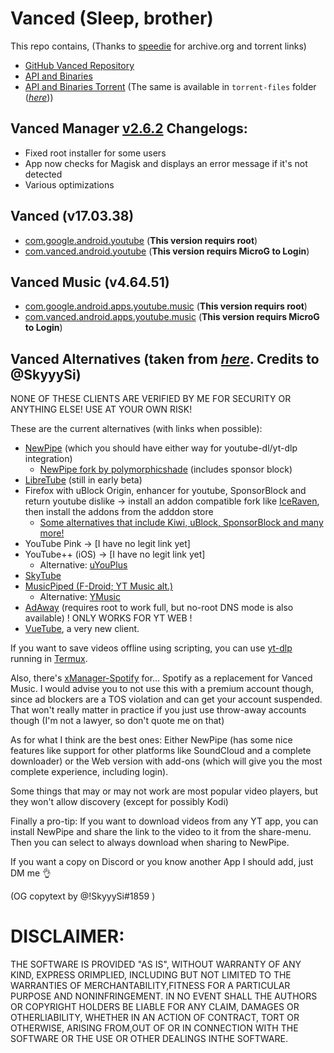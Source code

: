 # Vanced (Sleep, brother)

This repo contains, (Thanks to [speedie](https://twitter.com/spdgmr) for archive.org and torrent links)
- [GitHub Vanced Repository](https://archive.org/details/yt-vanced)
- [API and Binaries](https://archive.org/details/vanced-api)
- [API and Binaries Torrent](https://anonfiles.com/Bcf5aaObx1/Vanced_torrent) (The same is available in `torrent-files` folder ([_here_](https://github.com/pixincreate/Vanced/tree/main/torrent-files)))
  
## Vanced Manager [v2.6.2](https://github.com/pixincreate/Vanced/releases/download/1.0/vanced-manager-v2.6.2.apk) Changelogs:
- Fixed root installer for some users
- App now checks for Magisk and displays an error message if it's not detected
- Various optimizations

## Vanced (v17.03.38)
- [com.google.android.youtube](https://github.com/pixincreate/Vanced/releases/download/1.0/com.google.android.youtube-v17.03.38.apk) (**This version requirs root**)
- [com.vanced.android.youtube](https://github.com/pixincreate/Vanced/releases/download/1.0/com.vanced.android.youtube-v17.03.38.apk) (**This version requirs MicroG to Login**)

## Vanced Music (v4.64.51)
- [com.google.android.apps.youtube.music](https://github.com/pixincreate/Vanced/releases/download/1.0/com.google.android.apps.youtube.music-v4.64.51.apk) (**This version requirs root**)
- [com.vanced.android.apps.youtube.music](https://github.com/pixincreate/Vanced/releases/download/1.0/com.vanced.android.apps.youtube.music-v4.64.51.apk) (**This version requirs MicroG to Login**)

## Vanced Alternatives (taken from [_here_](https://gist.github.com/SkyyySi/1b621c7c20ae7e0865a8ac428156c1cf#file-youtube-vanced-alternatives-md). Credits to @SkyyySi)
NONE OF THESE CLIENTS ARE VERIFIED BY ME FOR SECURITY OR ANYTHING ELSE! USE AT YOUR OWN RISK!

These are the current alternatives (with links when possible):
 - [NewPipe](https://github.com/TeamNewPipe/NewPipe/releases) (which you should have either way for youtube-dl/yt-dlp integration)
   - [NewPipe fork by polymorphicshade](https://github.com/polymorphicshade/NewPipe) (includes sponsor block)
 - [LibreTube](https://github.com/libre-tube/LibreTube/releases) (still in early beta)
 - Firefox with uBlock Origin, enhancer for youtube, SponsorBlock and return youtube dislike -> install an addon compatible fork like [IceRaven](https://github.com/fork-maintainers/iceraven-browser), then install the addons from the adddon store
   - [Some alternatives that include Kiwi, uBlock, SponsorBlock and many more!](https://gist.github.com/SkyyySi/1b621c7c20ae7e0865a8ac428156c1cf?permalink_comment_id=4096512#gistcomment-4096512)
 - YouTube Pink -> [I have no legit link yet]
 - YouTube++ (iOS) -> [I have no legit link yet]
   - Alternative: [uYouPlus](https://github.com/qnblackcat/uYouPlus)
 - [SkyTube](https://github.com/SkyTubeTeam/SkyTube/releases)
 - [MusicPiped (F-Droid; YT Music alt.)](https://github.com/deep-gaurav/MusicPiped/releases)
   - Alternative: [YMusic](https://ymusic.io/)
 - [AdAway](https://github.com/AdAway/AdAway/releases) (requires root to work full, but no-root DNS mode is also available) ! ONLY WORKS FOR YT WEB !
 - [VueTube](https://github.com/Frontesque/VueTube), a very new client.

If you want to save videos offline using scripting, you can use [yt-dlp](https://github.com/yt-dlp/yt-dlp) running in [Termux](https://github.com/termux/termux-app).

Also, there's [xManager-Spotify](https://github.com/xManager-v2/xManager-Spotify/releases) for... Spotify as a replacement for Vanced Music. I would advise you to not use this with a premium account though, since ad blockers are a TOS violation and can get your account suspended. That won't really matter in practice if you just use throw-away accounts though (I'm not a lawyer, so don't quote me on that)

As for what I think are the best ones: Either NewPipe (has some nice features like support for other platforms like SoundCloud and a complete downloader) or the Web version with add-ons (which will give you the most complete experience, including login).

Some things that may or may not work are most popular video players, but they won't allow discovery (except for possibly Kodi)

Finally a pro-tip: If you want to download videos from any YT app, you can install NewPipe and share the link to the video to it from the share-menu. Then you can select to always download when sharing to NewPipe.

If you want a copy on Discord or you know another App I should add, just DM me 👌

(OG copytext by @!SkyyySi#1859 )
  
  
  
# DISCLAIMER:

THE SOFTWARE IS PROVIDED "AS IS", WITHOUT WARRANTY OF ANY KIND, EXPRESS ORIMPLIED, INCLUDING BUT NOT LIMITED TO THE WARRANTIES OF MERCHANTABILITY,FITNESS FOR A PARTICULAR PURPOSE AND NONINFRINGEMENT. IN NO EVENT SHALL THE AUTHORS OR COPYRIGHT HOLDERS BE LIABLE FOR ANY CLAIM, DAMAGES OR OTHERLIABILITY, WHETHER IN AN ACTION OF CONTRACT, TORT OR OTHERWISE, ARISING FROM,OUT OF OR IN CONNECTION WITH THE SOFTWARE OR THE USE OR OTHER DEALINGS INTHE SOFTWARE.

